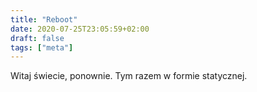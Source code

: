 ```yaml
---
title: "Reboot"
date: 2020-07-25T23:05:59+02:00
draft: false
tags: ["meta"]
---
```


Witaj świecie, ponownie. Tym razem w formie statycznej.
